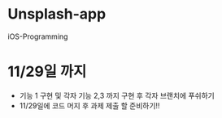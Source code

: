 # Unsplash-app
iOS-Programming


# 11/29일 까지

* 기능 1 구현 및 각자 기능 2,3 까지 구현 후 각자 브랜치에 푸쉬하기
* 11/29일에 코드 머지 후 과제 제출 할 준비하기!!
